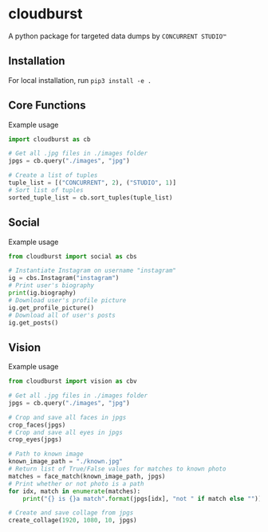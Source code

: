 # cloudburst
A python package for targeted data dumps by `CONCURRENT STUDIO™`

## Installation
For local installation, run `pip3 install -e .`

## Core Functions
Example usage
```python
import cloudburst as cb

# Get all .jpg files in ./images folder
jpgs = cb.query("./images", "jpg")

# Create a list of tuples
tuple_list = [("CONCURRENT", 2), ("STUDIO", 1)]
# Sort list of tuples
sorted_tuple_list = cb.sort_tuples(tuple_list)
```

## Social
Example usage
```python
from cloudburst import social as cbs

# Instantiate Instagram on username "instagram"
ig = cbs.Instagram("instagram")
# Print user's biography
print(ig.biography)
# Download user's profile picture
ig.get_profile_picture()
# Download all of user's posts
ig.get_posts()
```

## Vision
Example usage
```python
from cloudburst import vision as cbv

# Get all .jpg files in ./images folder
jpgs = cb.query("./images", "jpg")

# Crop and save all faces in jpgs
crop_faces(jpgs)
# Crop and save all eyes in jpgs
crop_eyes(jpgs)

# Path to known image
known_image_path = "./known.jpg"
# Return list of True/False values for matches to known photo
matches = face_match(known_image_path, jpgs)
# Print whether or not photo is a path
for idx, match in enumerate(matches):
    print("{} is {}a match".format(jpgs[idx], "not " if match else ""))

# Create and save collage from jpgs
create_collage(1920, 1080, 10, jpgs)
```
